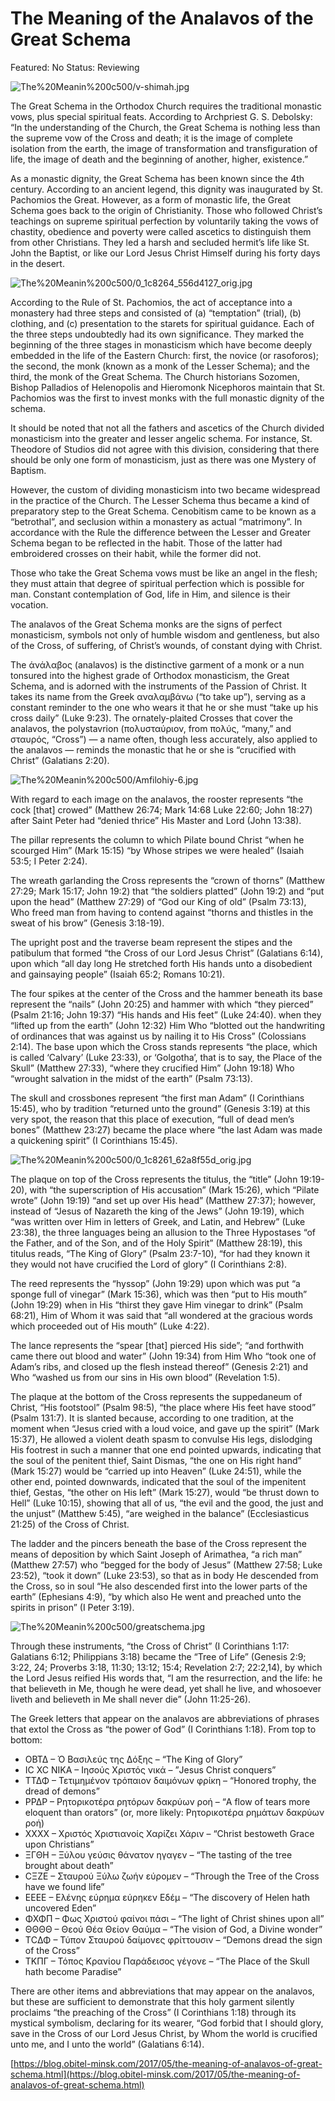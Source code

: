 # The Meaning of the Analavos of the Great Schema

Featured: No
Status: Reviewing

![The%20Meanin%200c500/v-shimah.jpg](The%20Meanin%200c500/v-shimah.jpg)

The Great Schema in the Orthodox Church requires the traditional monastic vows, plus special spiritual feats. According to Archpriest G. S. Debolsky: “In the understanding of the Church, the Great Schema is nothing less than the supreme vow of the Cross and death; it is the image of complete isolation from the earth, the image of transformation and transfiguration of life, the image of death and the beginning of another, higher, existence.”

As a monastic dignity, the Great Schema has been known since the 4th century. According to an ancient legend, this dignity was inaugurated by St. Pachomios the Great. However, as a form of monastic life, the Great Schema goes back to the origin of Christianity. Those who followed Christ’s teachings on supreme spiritual perfection by voluntarily taking the vows of chastity, obedience and poverty were called ascetics to distinguish them from other Christians. They led a harsh and secluded hermit’s life like St. John the Baptist, or like our Lord Jesus Christ Himself during his forty days in the desert.

![The%20Meanin%200c500/0_1c8264_556d4127_orig.jpg](The%20Meanin%200c500/0_1c8264_556d4127_orig.jpg)

According to the Rule of St. Pachomios, the act of acceptance into a monastery had three steps and consisted of (a) “temptation” (trial), (b) clothing, and (c) presentation to the starets for spiritual guidance. Each of the three steps undoubtedly had its own significance. They marked the beginning of the three stages in monasticism which have become deeply embedded in the life of the Eastern Church: first, the novice (or rasoforos); the second, the monk (known as a monk of the Lesser Schema); and the third, the monk of the Great Schema. The Church historians Sozomen, Bishop Palladios of Helenopolis and Hieromonk Nicephoros maintain that St. Pachomios was the first to invest monks with the full monastic dignity of the schema.

It should be noted that not all the fathers and ascetics of the Church divided monasticism into the greater and lesser angelic schema. For instance, St. Theodore of Studios did not agree with this division, considering that there should be only one form of monasticism, just as there was one Mystery of Baptism.

However, the custom of dividing monasticism into two became widespread in the practice of the Church. The Lesser Schema thus became a kind of preparatory step to the Great Schema. Cenobitism came to be known as a “betrothal”, and seclusion within a monastery as actual “matrimony”. In accordance with the Rule the difference between the Lesser and Greater Schema began to be reflected in the habit. Those of the latter had embroidered crosses on their habit, while the former did not.

Those who take the Great Schema vows must be like an angel in the flesh; they must attain that degree of spiritual perfection which is possible for man. Constant contemplation of God, life in Him, and silence is their vocation.

The analavos of the Great Schema monks are the signs of perfect monasticism, symbols not only of humble wisdom and gentleness, but also of the Cross, of suffering, of Christ’s wounds, of constant dying with Christ.

The άνάλαβος (analavos) is the distinctive garment of a monk or a nun tonsured into the highest grade of Orthodox monasticism, the Great Schema, and is adorned with the instruments of the Passion of Christ. It takes its name from the Greek αναλαμβάνω (“to take up”), serving as a constant reminder to the one who wears it that he or she must “take up his cross daily” (Luke 9:23). The ornately-plaited Crosses that cover the analavos, the polystavrion (πολυσταύριον, from πολύς, “many,” and σταυρός, “Cross”) — a name often, though less accurately, also applied to the analavos — reminds the monastic that he or she is “crucified with Christ” (Galatians 2:20).

![The%20Meanin%200c500/Amfilohiy-6.jpg](The%20Meanin%200c500/Amfilohiy-6.jpg)

With regard to each image on the analavos, the rooster represents “the cock [that] crowed” (Matthew 26:74; Mark 14:68 Luke 22:60; John 18:27) after Saint Peter had “denied thrice” His Master and Lord (John 13:38).

The pillar represents the column to which Pilate bound Christ “when he scourged Him” (Mark 15:15) “by Whose stripes we were healed” (Isaiah 53:5; I Peter 2:24).

The wreath garlanding the Cross represents the “crown of thorns” (Matthew 27:29; Mark 15:17; John 19:2) that “the soldiers platted” (John 19:2) and “put upon the head” (Matthew 27:29) of “God our King of old” (Psalm 73:13), Who freed man from having to contend against “thorns and thistles in the sweat of his brow” (Genesis 3:18-19).

The upright post and the traverse beam represent the stipes and the patibulum that formed “the Cross of our Lord Jesus Christ” (Galatians 6:14), upon which “all day long He stretched forth His hands unto a disobedient and gainsaying people” (Isaiah 65:2; Romans 10:21).

The four spikes at the center of the Cross and the hammer beneath its base represent the “nails” (John 20:25) and hammer with which “they pierced” (Psalm 21:16; John 19:37) “His hands and His feet” (Luke 24:40). when they “lifted up from the earth” (John 12:32) Him Who “blotted out the handwriting of ordinances that was against us by nailing it to His Cross” (Colossians 2:14). The base upon which the Cross stands represents “the place, which is called ‘Calvary’ (Luke 23:33), or ‘Golgotha’, that is to say, the Place of the Skull” (Matthew 27:33), “where they crucified Him” (John 19:18) Who “wrought salvation in the midst of the earth” (Psalm 73:13).

The skull and crossbones represent “the first man Adam” (I Corinthians 15:45), who by tradition “returned unto the ground” (Genesis 3:19) at this very spot, the reason that this place of execution, “full of dead men’s bones” (Matthew 23:27) became the place where “the last Adam was made a quickening spirit” (I Corinthians 15:45).

![The%20Meanin%200c500/0_1c8261_62a8f55d_orig.jpg](The%20Meanin%200c500/0_1c8261_62a8f55d_orig.jpg)

The plaque on top of the Cross represents the titulus, the “title” (John 19:19-20), with “the superscription of His accusation” (Mark 15:26), which “Pilate wrote” (John 19:19) “and set up over His head” (Matthew 27:37); however, instead of “Jesus of Nazareth the king of the Jews” (John 19:19), which “was written over Him in letters of Greek, and Latin, and Hebrew” (Luke 23:38), the three languages being an allusion to the Three Hypostases “of the Father, and of the Son, and of the Holy Spirit” (Matthew 28:19), this titulus reads, “The King of Glory” (Psalm 23:7-10), “for had they known it they would not have crucified the Lord of glory” (I Corinthians 2:8).

The reed represents the “hyssop” (John 19:29) upon which was put “a sponge full of vinegar” (Mark 15:36), which was then “put to His mouth” (John 19:29) when in His “thirst they gave Him vinegar to drink” (Psalm 68:21), Him of Whom it was said that “all wondered at the gracious words which proceeded out of His mouth” (Luke 4:22).

The lance represents the “spear [that] pierced His side”; “and forthwith came there out blood and water” (John 19:34) from Him Who “took one of Adam’s ribs, and closed up the flesh instead thereof” (Genesis 2:21) and Who “washed us from our sins in His own blood” (Revelation 1:5).

The plaque at the bottom of the Cross represents the suppedaneum of Christ, “His footstool” (Psalm 98:5), “the place where His feet have stood” (Psalm 131:7). It is slanted because, according to one tradition, at the moment when “Jesus cried with a loud voice, and gave up the spirit” (Mark 15:37), He allowed a violent death spasm to convulse His legs, dislodging His footrest in such a manner that one end pointed upwards, indicating that the soul of the penitent thief, Saint Dismas, “the one on His right hand” (Mark 15:27) would be “carried up into Heaven” (Luke 24:51), while the other end, pointed downwards, indicated that the soul of the impenitent thief, Gestas, “the other on His left” (Mark 15:27), would “be thrust down to Hell” (Luke 10:15), showing that all of us, “the evil and the good, the just and the unjust” (Matthew 5:45), “are weighed in the balance” (Ecclesiasticus 21:25) of the Cross of Christ.

The ladder and the pincers beneath the base of the Cross represent the means of deposition by which Saint Joseph of Arimathea, “a rich man” (Matthew 27:57) who “begged for the body of Jesus” (Matthew 27:58; Luke 23:52), “took it down” (Luke 23:53), so that as in body He descended from the Cross, so in soul “He also descended first into the lower parts of the earth” (Ephesians 4:9), “by which also He went and preached unto the spirits in prison” (I Peter 3:19).

![The%20Meanin%200c500/greatschema.jpg](The%20Meanin%200c500/greatschema.jpg)

Through these instruments, “the Cross of Christ” (I Corinthians 1:17: Galatians 6:12; Philippians 3:18) became the “Tree of Life” (Genesis 2:9; 3:22, 24; Proverbs 3:18, 11:30; 13:12; 15:4; Revelation 2:7; 22:2,14), by which the Lord Jesus reified His words that, “I am the resurrection, and the life: he that believeth in Me, though he were dead, yet shall he live, and whosoever liveth and believeth in Me shall never die” (John 11:25-26).

The Greek letters that appear on the analavos are abbreviations of phrases that extol the Cross as “the power of God” (I Corinthians 1:18). From top to bottom:

- ΟΒΤΔ – Ό Βασιλεύς της Δόξης – “The King of Glory”
- ΙC XC NIKΑ – Ιησούς Χριστός νικά – ”Jesus Christ conquers”
- ΤΤΔΦ – Τετιμημένον τρόπαιον δαιμόνων φρίκη – “Honored trophy, the dread of demons”
- ΡΡΔΡ – Ρητορικοτέρα ρητόρων δακρύων ροή – “A flow of tears more eloquent than orators” (or, more likely: Ρητορικοτέρα ρημάτων δακρύων ροή)
- ΧΧΧΧ – Χριστός Χριστιανοίς Χαρίζει Χάριν – “Christ bestoweth Grace upon Christians”
- ΞΓΘΗ – Ξύλου γεύσις θάνατον ηγαγεν – “The tasting of the tree brought about death”
- CΞΖΕ – Σταυρού Ξύλω ζωήν εύρομεν – “Through the Tree of the Cross have we found life”
- ΕΕΕΕ – Ελένης εύρημα εύρηκεν Εδέμ – “The discovery of Helen hath uncovered Eden”
- ΦΧΦΠ – Φως Χριστού φαίνοι πάσι – “The light of Christ shines upon all”
- ΘΘΘΘ – Θεού Θέα Θείον Θαύμα – “The vision of God, a Divine wonder”
- ΤCΔΦ – Τύπον Σταυρού δαίμονες φρίττουσιν – “Demons dread the sign of the Cross”
- ΤΚΠΓ – Τόπος Κρανίου Παράδεισος γέγονε – “The Place of the Skull hath become Paradise”

There are other items and abbreviations that may appear on the analavos, but these are sufficient to demonstrate that this holy garment silently proclaims “the preaching of the Cross” (I Corinthians 1:18) through its mystical symbolism, declaring for its wearer, “God forbid that I should glory, save in the Cross of our Lord Jesus Christ, by Whom the world is crucified unto me, and I unto the world” (Galatians 6:14).

[https://blog.obitel-minsk.com/2017/05/the-meaning-of-analavos-of-great-schema.html](https://blog.obitel-minsk.com/2017/05/the-meaning-of-analavos-of-great-schema.html)